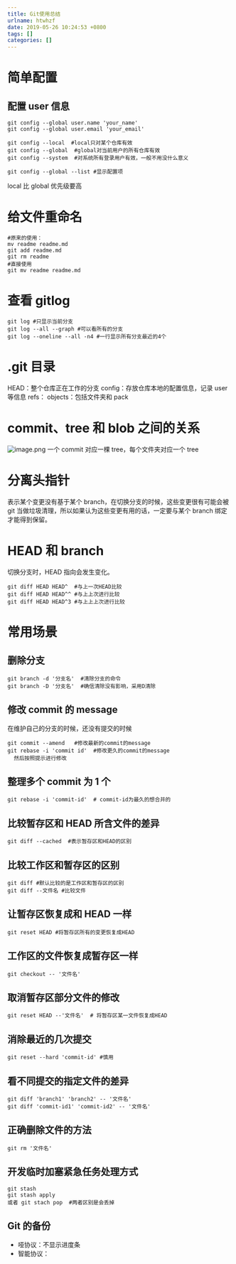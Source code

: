 ```yaml
---
title: Git使用总结
urlname: htwhzf
date: 2019-05-26 10:24:53 +0800
tags: []
categories: []
---
```


# 简单配置

## 配置 user 信息

```
git config --global user.name 'your_name'
git config --global user.email 'your_email'

git config --local  #local只对某个仓库有效
git config --global  #global对当前用户的所有仓库有效
git config --system  #对系统所有登录用户有效，一般不用没什么意义

git config --global --list #显示配置项
```

local 比 global 优先级要高

# 给文件重命名

```git
#原来的使用：
mv readme readme.md
git add readme.md
git rm readme
#直接使用
git mv readme readme.md
```

# 查看 gitlog

```git
git log #只显示当前分支
git log --all --graph #可以看所有的分支
git log --oneline --all -n4 #一行显示所有分支最近的4个
```

# .git 目录

HEAD：整个仓库正在工作的分支
config：存放仓库本地的配置信息，记录 user 等信息
refs：
objects：包括文件夹和 pack

# commit、tree 和 blob 之间的关系

![image.png](https://cdn.nlark.com/yuque/0/2019/png/187932/1558841650988-46fcccb5-6359-4112-8808-e60284941018.png#align=left&display=inline&height=681&margin=%5Bobject%20Object%5D&name=image.png&originHeight=681&originWidth=1132&size=170368&status=done&style=none&width=1132)
一个 commit 对应一棵 tree，每个文件夹对应一个 tree

# 分离头指针

表示某个变更没有基于某个 branch，在切换分支的时候，这些变更很有可能会被 git 当做垃圾清理，所以如果认为这些变更有用的话，一定要与某个 branch 绑定才能得到保留。

# HEAD 和 branch

切换分支时，HEAD 指向会发生变化。

```git
git diff HEAD HEAD^  #与上一次HEAD比较
git diff HEAD HEAD^^ #与上上次进行比较
git diff HEAD HEAD^3 #与上上上次进行比较
```

# 常用场景

## 删除分支

```git
git branch -d '分支名'  #清除分支的命令
git branch -D '分支名'  #确信清除没有影响，采用D清除
```

## 修改 commit 的 message

在维护自己的分支的时候，还没有提交的时候

```git
git commit --amend   #修改最新的commit的message
git rebase -i 'commit id'  #修改更久的commit的message
  然后按照提示进行修改
```

## 整理多个 commit 为 1 个

```git
git rebase -i 'commit-id'  # commit-id为最久的想合并的
```

## 比较暂存区和 HEAD 所含文件的差异

```git
git diff --cached  #表示暂存区和HEAD的区别
```

## 比较工作区和暂存区的区别

```git
git diff #默认比较的是工作区和暂存区的区别
git diff --文件名 #比较文件
```

## 让暂存区恢复成和 HEAD 一样

```git
git reset HEAD #将暂存区所有的变更恢复成HEAD
```

## 工作区的文件恢复成暂存区一样

```git
git checkout -- '文件名'
```

## 取消暂存区部分文件的修改

```git
git reset HEAD --'文件名'  # 将暂存区某一文件恢复成HEAD
```

## 消除最近的几次提交

```git
git reset --hard 'commit-id' #慎用
```

## 看不同提交的指定文件的差异

```git
git diff 'branch1' 'branch2' -- '文件名'
git diff 'commit-id1' 'commit-id2' -- '文件名'
```

## 正确删除文件的方法

```git
git rm '文件名'
```

## 开发临时加塞紧急任务处理方式

```git
git stash
git stash apply
或者 git stach pop  #两者区别是会丢掉
```

## Git 的备份

- 哑协议：不显示进度条
- 智能协议：
